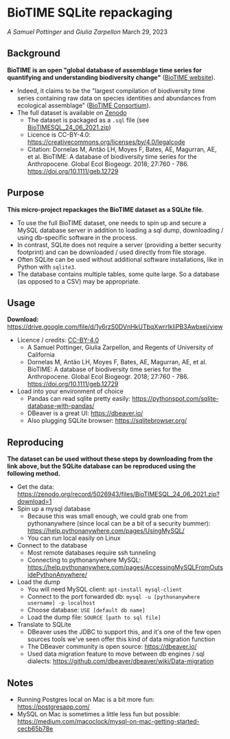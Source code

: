 # BioTIME SQLite repackaging

_A Samuel Pottinger_ and _Giulia Zarpellon_
March 29, 2023

## Background

**BioTIME is an open "global database of assemblage time series for quantifying and understanding biodiversity change"**
([BioTIME website](https://biotime.st-andrews.ac.uk/)).
- Indeed, it claims to be the "largest compilation of biodiversity time series containing raw data on species identities and 
abundances from ecological assemblage" ([BioTIME Consortium](https://biotime.st-andrews.ac.uk/downloads/interactBioTIME.html#using-the-mysql-database)).
- The full dataset is available on [Zenodo](https://zenodo.org/record/5026943#.ZCTxHrzMJyo)
  - The dataset is packaged as a `.sql` file (see [BioTIMESQL_24_06_2021.zip](https://zenodo.org/record/5026943/files/BioTIMESQL_24_06_2021.zip?download=1))
  - Licence is CC-BY-4.0: https://creativecommons.org/licenses/by/4.0/legalcode
  - Citation: Dornelas M, Antão LH, Moyes F, Bates, AE, Magurran, AE, et al. BioTIME: A database of biodiversity time series for the Anthropocene. Global Ecol Biogeogr. 2018; 27:760 - 786. https://doi.org/10.1111/geb.12729

## Purpose

**This micro-project repackages the BioTIME dataset as a SQLite file.** 
- To use the full BioTIME dataset, one needs to spin up and secure a MySQL database server in addition to loading a sql dump, 
downloading / using db-specific software in the process.
- In contrast, SQLite does not require a server (providing a better security footprint) and can be downloaded / used directly from file storage.
- Often SQLite can be used without additional software installations, like in Python with `sqlite3`. 
- The database contains multiple tables, some quite large. So a database (as opposed to a CSV) may be appropriate.

## Usage

**Download:** https://drive.google.com/file/d/1y6rzS0DVnHkUTbqXwrrIkIiPB3Awbxej/view
- Licence / credits: [CC-BY-4.0](https://creativecommons.org/licenses/by/4.0/)
  - A Samuel Pottinger, Giulia Zarpellon, and Regents of University of California
  - Dornelas M, Antão LH, Moyes F, Bates, AE, Magurran, AE, et al. BioTIME: A database of biodiversity time series for the Anthropocene. Global Ecol Biogeogr. 2018; 27:760 - 786. https://doi.org/10.1111/geb.12729
- Load into your environment of choice
  - Pandas can read sqlite pretty easily: https://pythonspot.com/sqlite-database-with-pandas/
  - DBeaver is a great UI: https://dbeaver.io/
  - Also plugging SQLite browser: https://sqlitebrowser.org/

## Reproducing

**The dataset can be used without these steps by downloading from the link above, but the SQLite database can be reproduced using the following method.**
- Get the data: https://zenodo.org/record/5026943/files/BioTIMESQL_24_06_2021.zip?download=1
- Spin up a mysql database
  - Because this was small enough, we could grab one from pythonanywhere (since local can be a bit of a security bummer): 
  https://help.pythonanywhere.com/pages/UsingMySQL/
  - You can run local easily on Linux
- Connect to the database
  - Most remote databases require ssh tunneling
  - Connecting to pythonanywhere MySQL: https://help.pythonanywhere.com/pages/AccessingMySQLFromOutsidePythonAnywhere/
- Load the dump
  - You will need MySQL client: `apt-install mysql-client`
  - Connect to the port forwarded db: `mysql -u [pythonanywhere username] -p localhost`
  - Choose database: `USE [default db name]`
  - Load the dump file: `SOURCE [path to sql file]`
- Translate to SQLite
  - DBeaver uses the JDBC to support this, and it's one of the few open sources tools we've seen offer this kind of data migration function
  - The DBeaver community is open source: https://dbeaver.io/
  - Used data migration feature to move between db engines / sql dialects: https://github.com/dbeaver/dbeaver/wiki/Data-migration

## Notes

- Running Postgres local on Mac is a bit more fun: https://postgresapp.com/
- MySQL on Mac is sometimes a little less fun but possible: https://medium.com/macoclock/mysql-on-mac-getting-started-cecb65b78e